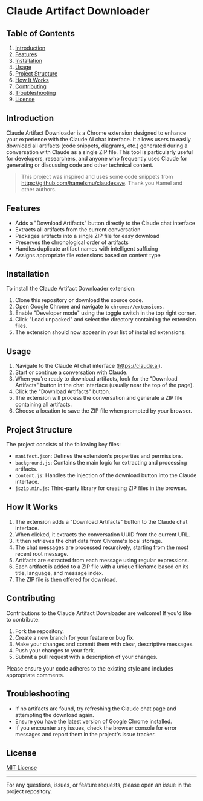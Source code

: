 # Claude Artifact Downloader

## Table of Contents
1. [Introduction](#introduction)
2. [Features](#features)
3. [Installation](#installation)
4. [Usage](#usage)
5. [Project Structure](#project-structure)
6. [How It Works](#how-it-works)
7. [Contributing](#contributing)
8. [Troubleshooting](#troubleshooting)
9. [License](#license)

## Introduction

Claude Artifact Downloader is a Chrome extension designed to enhance your experience with the Claude AI chat interface. It allows users to easily download all artifacts (code snippets, diagrams, etc.) generated during a conversation with Claude as a single ZIP file. This tool is particularly useful for developers, researchers, and anyone who frequently uses Claude for generating or discussing code and other technical content.

> This project was inspired and uses some code snippets from https://github.com/hamelsmu/claudesave. Thank you Hamel and other authors.

## Features

- Adds a "Download Artifacts" button directly to the Claude chat interface
- Extracts all artifacts from the current conversation
- Packages artifacts into a single ZIP file for easy download
- Preserves the chronological order of artifacts
- Handles duplicate artifact names with intelligent suffixing
- Assigns appropriate file extensions based on content type

## Installation

To install the Claude Artifact Downloader extension:

1. Clone this repository or download the source code.
2. Open Google Chrome and navigate to `chrome://extensions`.
3. Enable "Developer mode" using the toggle switch in the top right corner.
4. Click "Load unpacked" and select the directory containing the extension files.
5. The extension should now appear in your list of installed extensions.

## Usage

1. Navigate to the Claude AI chat interface (https://claude.ai).
2. Start or continue a conversation with Claude.
3. When you're ready to download artifacts, look for the "Download Artifacts" button in the chat interface (usually near the top of the page).
4. Click the "Download Artifacts" button.
5. The extension will process the conversation and generate a ZIP file containing all artifacts.
6. Choose a location to save the ZIP file when prompted by your browser.

## Project Structure

The project consists of the following key files:

- `manifest.json`: Defines the extension's properties and permissions.
- `background.js`: Contains the main logic for extracting and processing artifacts.
- `content.js`: Handles the injection of the download button into the Claude interface.
- `jszip.min.js`: Third-party library for creating ZIP files in the browser.

## How It Works

1. The extension adds a "Download Artifacts" button to the Claude chat interface.
2. When clicked, it extracts the conversation UUID from the current URL.
3. It then retrieves the chat data from Chrome's local storage.
4. The chat messages are processed recursively, starting from the most recent root message.
5. Artifacts are extracted from each message using regular expressions.
6. Each artifact is added to a ZIP file with a unique filename based on its title, language, and message index.
7. The ZIP file is then offered for download.

## Contributing

Contributions to the Claude Artifact Downloader are welcome! If you'd like to contribute:

1. Fork the repository.
2. Create a new branch for your feature or bug fix.
3. Make your changes and commit them with clear, descriptive messages.
4. Push your changes to your fork.
5. Submit a pull request with a description of your changes.

Please ensure your code adheres to the existing style and includes appropriate comments.

## Troubleshooting

- If no artifacts are found, try refreshing the Claude chat page and attempting the download again.
- Ensure you have the latest version of Google Chrome installed.
- If you encounter any issues, check the browser console for error messages and report them in the project's issue tracker.

## License

[MIT License](LICENSE)

---

For any questions, issues, or feature requests, please open an issue in the project repository.
